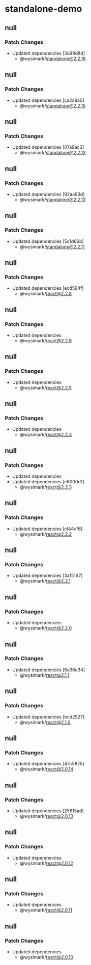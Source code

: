 # standalone-demo

## null

### Patch Changes

- Updated dependencies [3a99d8d]
  - @wysimark/standalone@2.2.16

## null

### Patch Changes

- Updated dependencies [ca2a8a0]
  - @wysimark/standalone@2.2.15

## null

### Patch Changes

- Updated dependencies [07a9ac3]
  - @wysimark/standalone@2.2.13

## null

### Patch Changes

- Updated dependencies [92aa93d]
  - @wysimark/standalone@2.2.12

## null

### Patch Changes

- Updated dependencies [5c1d66b]
  - @wysimark/standalone@2.2.11

## null

### Patch Changes

- Updated dependencies [ecd594f]
  - @wysimark/react@2.2.8

## null

### Patch Changes

- Updated dependencies
  - @wysimark/react@2.2.6

## null

### Patch Changes

- Updated dependencies
  - @wysimark/react@2.2.5

## null

### Patch Changes

- Updated dependencies
  - @wysimark/react@2.2.4

## null

### Patch Changes

- Updated dependencies
- Updated dependencies [e8000d1]
  - @wysimark/react@2.2.3

## null

### Patch Changes

- Updated dependencies [cf44cf6]
  - @wysimark/react@2.2.2

## null

### Patch Changes

- Updated dependencies [3af5167]
  - @wysimark/react@2.2.1

## null

### Patch Changes

- Updated dependencies
  - @wysimark/react@2.2.0

## null

### Patch Changes

- Updated dependencies [6a36e34]
  - @wysimark/react@2.1.1

## null

### Patch Changes

- Updated dependencies [bcd2527]
  - @wysimark/react@2.1.0

## null

### Patch Changes

- Updated dependencies [47c5875]
  - @wysimark/react@2.0.14

## null

### Patch Changes

- Updated dependencies [25815ad]
  - @wysimark/react@2.0.13

## null

### Patch Changes

- Updated dependencies
  - @wysimark/react@2.0.12

## null

### Patch Changes

- Updated dependencies
  - @wysimark/react@2.0.11

## null

### Patch Changes

- Updated dependencies
  - @wysimark/react@2.0.10

